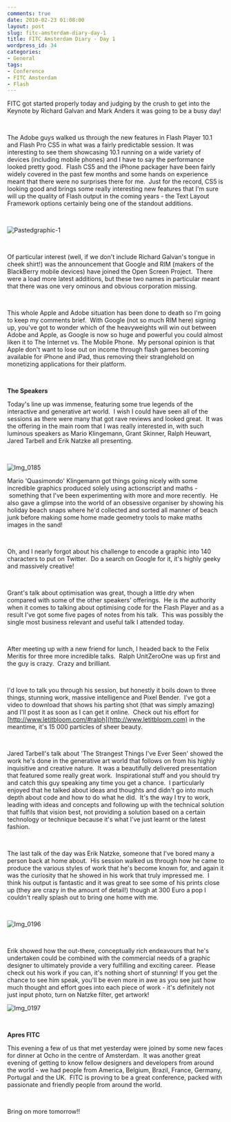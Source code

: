 ```yaml
---
comments: true
date: 2010-02-23 01:08:00
layout: post
slug: fitc-amsterdam-diary-day-1
title: FITC Amsterdam Diary - Day 1
wordpress_id: 34
categories:
- General
tags:
- Conference
- FITC Amsterdam
- Flash
---
```



    

FITC got started properly today and judging by the crush to get into the Keynote by Richard Galvan and Mark Anders it was going to be a busy day!




 




The Adobe guys walked us through the new features in Flash Player 10.1 and Flash Pro CS5 in what was a fairly predictable session. It was interesting to see them showcasing 10.1 running on a wide variety of devices (including mobile phones) and I have to say the performance looked pretty good.  Flash CS5 and the iPhone packager have been fairly widely covered in the past few months and some hands on experience meant that there were no surprises there for me.  Just for the record, CS5 is looking good and brings some really interesting new features that I'm sure will up the quality of Flash output in the coming years - the Text Layout Framework options certainly being one of the standout additions.<!-- more -->





 





![Pastedgraphic-1](http://ianthomasnet.files.wordpress.com/2010/02/pastedgraphic-1-tiff-converted.jpg?w=225)








 




Of particular interest (well, if we don't include Richard Galvan's tongue in cheek shirt!) was the announcement that Google and RIM (makers of the BlackBerry mobile devices) have joined the Open Screen Project.  There were a load more latest additions, but these two names in particular meant that there was one very ominous and obvious corporation missing.




 




This whole Apple and Adobe situation has been done to death so I'm going to keep my comments brief.  With Google (not so much RIM here) signing up, you've got to wonder which of the heavyweights will win out between Adobe and Apple, as Google is now so huge and powerful you could almost liken it to The Internet vs. The Mobile Phone.  My personal opinion is that Apple don't want to lose out on income through flash games becoming available for iPhone and iPad, thus removing their stranglehold on monetizing applications for their platform.




 




**The Speakers**







Today's line up was immense, featuring some true legends of the interactive and generative art world.  I wish I could have seen all of the sessions as there were many that got rave reviews and looked great.  It was the offering in the main room that I was really interested in, with such luminous speakers as Mario Klingemann, Grant Skinner, Ralph Heuwart, Jared Tarbell and Erik Natzke all presenting.




 





![Img_0185](http://ianthomasnet.files.wordpress.com/2010/02/img_0185.jpeg?w=225)








Mario 'Quasimondo' Klingemann got things going nicely with some incredible graphics produced solely using actionscript and maths -  something that I've been experimenting with more and more recently.  He also gave a glimpse into the world of an obsessive organiser by showing his holiday beach snaps where he'd collected and sorted all manner of beach junk before making some home made geometry tools to make maths images in the sand!  




 




Oh, and I nearly forgot about his challenge to encode a graphic into 140 characters to put on Twitter.  Do a search on Google for it, it's highly geeky and massively creative!




 




Grant's talk about optimisation was great, though a little dry when compared with some of the other speakers' offerings.  He is _the_ authority when it comes to talking about optimising code for the Flash Player and as a result I've got some five pages of notes from his talk.  This was possibly the single most business relevant and useful talk I attended today.




 




After meeting up with a new friend for lunch, I headed back to the Felix Meritis for three more incredible talks.  Ralph UnitZeroOne was up first and the guy is crazy.  Crazy and brilliant.




 




I'd love to talk you through his session, but honestly it boils down to three things, stunning work, massive intelligence and Pixel Bender.  I've got a video to download that shows his parting shot (that was simply amazing) and I'll post it as soon as I can get it online.  Check out his effort for [http://www.letitbloom.com/#ralph](http://www.letitbloom.com) in the meantime, it's 15 000 particles of sheer beauty.




 




Jared Tarbell's talk about 'The Strangest Things I've Ever Seen' showed the work he's done in the generative art world that follows on from his highly inquisitive and creative nature.  It was a beautifully delivered presentation that featured some really great work.  Inspirational stuff and you should try and catch this guy speaking any time you get a chance.  I particularly enjoyed that he talked about ideas and thoughts and didn't go into much depth about code and how to do what he did.  It's the way I try to work, leading with ideas and concepts and following up with the technical solution that fulfils that vision best, not providing a solution based on a certain technology or technique because it's what I've just learnt or the latest fashion.




 




The last talk of the day was Erik Natzke, someone that I've bored many a person back at home about.  His session walked us through how he came to produce the various styles of work that he's become known for, and again it was the curiosity that he showed in his work that truly impressed me.  I think his output is fantastic and it was great to see some of his prints close up (they are crazy in the amount of detail!) though at 300 Euro a pop I couldn't really splash out to bring one home with me.




 





![Img_0196](http://ianthomasnet.files.wordpress.com/2010/02/img_0196.jpeg?w=225)








 




Erik showed how the out-there, conceptually rich endeavours that he's undertaken could be combined with the commercial needs of a graphic designer to ultimately provide a very fulfilling and exciting career.  Please check out his work if you can, it's nothing short of stunning! If you get the chance to see him speak, you'll be even more in awe as you see just how much thought and effort goes into each piece of work - it's definitely not just input photo, turn on Natzke filter, get artwork!





![Img_0197](http://ianthomasnet.files.wordpress.com/2010/02/img_0197.jpeg?w=225)








 




**Apres FITC**







This evening a few of us that met yesterday were joined by some new faces for dinner at Ocho in the centre of Amsterdam.  It was another great evening of getting to know fellow designers and developers from around the world - we had people from America, Belgium, Brazil, France, Germany, Portugal and the UK.  FITC is proving to be a great conference, packed with passionate and friendly people from around the world.  




 




Bring on more tomorrow!!


  
